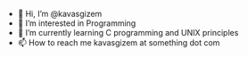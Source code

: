 - 👋 Hi, I’m @kavasgizem
- 👀 I’m interested in Programming
- 🌱 I’m currently learning C programming and UNIX principles
- 📫 How to reach me kavasgizem at something dot com

<!---
kavasgizem/kavasgizem is a ✨ special ✨ repository because its `README.md` (this file) appears on your GitHub profile.
You can click the Preview link to take a look at your changes.
--->
